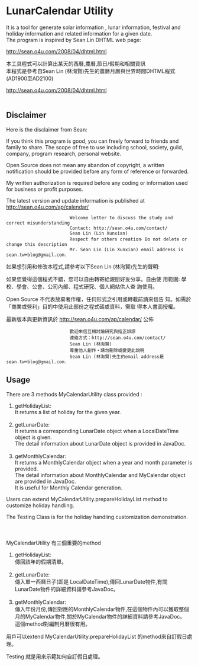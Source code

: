 # LunarCalendar Utility
It is a tool for generate solar information , lunar information, festival and holiday information and related information for a given date.<br>
The program is inspired by Sean Lin DHTML web page:

<a href="http://sean.o4u.com/2008/04/dhtml.html">http://sean.o4u.com/2008/04/dhtml.html</a>


本工具程式可以計算出某天的西曆,農曆,節日/假期和相關資訊<br>
本程式是參考自Sean Lin (林洵賢)先生的農曆月曆與世界時間DHTML程式(AD1900至AD2100)<br> 

<a href="http://sean.o4u.com/2008/04/dhtml.html">http://sean.o4u.com/2008/04/dhtml.html</a><br><br>

## Disclaimer

Here is the disclaimer from Sean:

If you think this program is good, you can freely forward to friends and family to share. The scope of free to use including school, society, guild, company, program research, personal website.

Open Source does not mean any abandon of copyright, a written notification should be provided before any form of reference or forwarded.

My written authorization is required before any coding or information used for business or profit purposes.

The latest version and update information is published at http://sean.o4u.com/ap/calendar/

                            Welcome letter to discuss the study and correct misunderstanding
                            Contact: http://sean.o4u.com/contact/
                            Sean Lin (Lin Xunxian)
                            Respect for others creation‧ Do not delete or change this description
                            Mr. Sean Lin (Lin Xunxian) email address is sean.tw+blog@gmail.com.
                            

如果想引用和修改本程式,請參考以下Sean Lin (林洵賢)先生的聲明:

如果您覺得這個程式不錯，您可以自由轉寄給親朋好友分享。自由使 用範圍: 學校、學會、公會、公司內部、程式研究、個人網站供人查 詢使用。

Open Source 不代表放棄著作權，任何形式之引用或轉載前請來信告 知。如需於「商業或營利」目的中使用此部份之程式碼或資料，需取 得本人書面授權。

最新版本與更新資訊於 http://sean.o4u.com/ap/calendar/ 公佈

                            歡迎來信互相討論研究與指正誤謬
                            連絡方式：http://sean.o4u.com/contact/
                            Sean Lin (林洵賢)
                            尊重他人創作‧請勿刪除或變更此說明
                            Sean Lin (林洵賢)先生的email address是sean.tw+blog@gmail.com.

## Usage
There are 3 methods MyCalendarUtility class provided :
<ol>
	<li>
		getHolidayList:<br>
		It returns a list of holiday for the given year.
	</li><br>	
	<li>
		getLunarDate:<br> 
		It returns a corresponding LunarDate object when a LocalDateTime object is given.<br>
		The detail information about LunarDate object is provided in JavaDoc. 
	</li><br>
	<li> 
		getMonthlyCalendar:<br>	
		It returns a MonthlyCalendar object when a year and month parameter is provided.<br>
		The detail information about MonthlyCalendar and MyCalendar object are provided in JavaDoc.<br>
		It is useful for Monthly Calendar generation.
	</li>	
</ol>
Users can extend MyCalendarUtility.prepareHolidayList method to customize holiday handling.

The Testing Class is for the holiday handling customization demonstration.
<br><br><br><br>
MyCalendarUtility 有三個重要的method
<ol>
	<li>
		getHolidayList:<br>
		 傳回該年的假期清單。
	</li><br>
	<li>
		getLunarDate:<br>
		傳入單一西曆日子(即是 LocalDateTime),傳回LunarDate物件,有關LunarDate物件的詳細資料請參考JavaDoc。
	</li><br>
	<li>
		getMonthlyCalendar:<br>
		傳入年份月份,傳回對應的MonthlyCalendar物件,在這個物件內可以獲取整個月的MyCalendar物件,關於MyCalendar物件的詳細資料請參考JavaDoc。<br>
		這個method對編制月曆很有用。
	</li>
</ol>	
用戶可以extend MyCalendarUtility.prepareHolidayList 的method來自訂假日處理。

Testing 就是用來示範如何自訂假日處理。	
